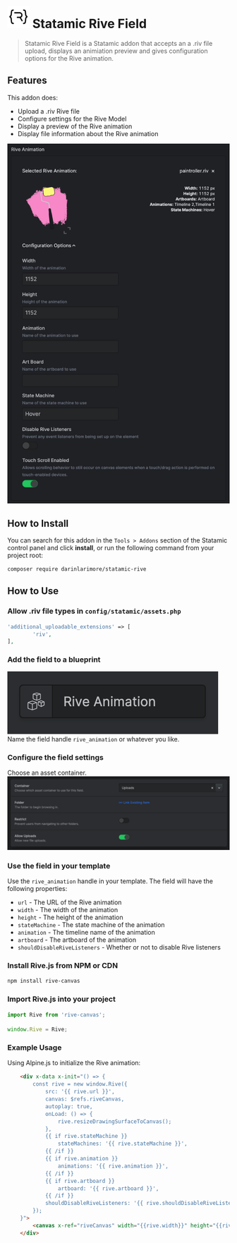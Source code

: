 # <img src="readmeAssets/icon.svg" height="50" width="50"> Statamic Rive Field

> Statamic Rive Field is a Statamic addon that accepts an a .riv file upload, displays an animiation preview and gives configuration options for the Rive animation.

## Features

This addon does:
- Upload a .riv Rive file
- Configure settings for the Rive Model
- Display a preview of the Rive animation
- Display file information about the Rive animation

![Editor View](/readmeAssets/editorView.png)

## How to Install

You can search for this addon in the `Tools > Addons` section of the Statamic control panel and click **install**, or run the following command from your project root:

``` bash
composer require darinlarimore/statamic-rive
```

## How to Use

### Allow .riv file types in `config/statamic/assets.php`
``` php
'additional_uploadable_extensions' => [
		'riv',
],
```

### Add the field to a blueprint
![Rive Field](/readmeAssets/fieldType.png)
Name the field handle `rive_animation` or whatever you like.

### Configure the field settings
Choose an asset container.
![Rive Field Configuration](/readmeAssets/configure.png)


### Use the field in your template
Use the `rive_animation` handle in your template. The field will have the following properties:
- `url` - The URL of the Rive animation
- `width` - The width of the animation
- `height` - The height of the animation
- `stateMachine` - The state machine of the animation
- `animation` - The timeline name of the animation
- `artboard` - The artboard of the animation
- `shouldDisableRiveListeners` - Whether or not to disable Rive listeners

### Install Rive.js from NPM or CDN
``` bash
npm install rive-canvas
```

### Import Rive.js into your project
``` js
import Rive from 'rive-canvas';

window.Rive = Rive;
```

### Example Usage
Using Alpine.js to initialize the Rive animation:
``` html
	<div x-data x-init="() => {
		const rive = new window.Rive({
			src: '{{ rive.url }}',
			canvas: $refs.riveCanvas,
			autoplay: true,
			onLoad: () => {
				rive.resizeDrawingSurfaceToCanvas();
			},
			{{ if rive.stateMachine }}
				stateMachines: '{{ rive.stateMachine }}',
			{{ /if }}
			{{ if rive.animation }}
				animations: '{{ rive.animation }}',
			{{ /if }}
			{{ if rive.artboard }}
				artboard: '{{ rive.artboard }}',
			{{ /if }}
			shouldDisableRiveListeners: '{{ rive.shouldDisableRiveListeners }}',
		});
	}">
		<canvas x-ref="riveCanvas" width="{{rive.width}}" height="{{rive.height}}" class="{{class}}"></canvas>
	</div>
```

